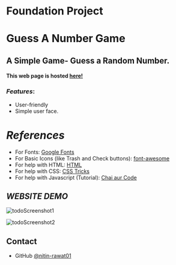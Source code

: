# Foundation Project

# Guess A Number Game

## A Simple Game- Guess a Random Number.

#### This web page is hosted [here!](https://nitin-rawat01.github.io/toDo-List/)


### *Features*:

* User-friendly
* Simple user face.

# *References*

* For Fonts: [Google Fonts](https://fonts.googleapis.com/css2?family=Work+Sans:wght@300&display=swap)
* For Basic Icons (like Trash and Check buttons): [font-awesome](https://fontawesome.com)
* For help with HTML: [HTML](https://html.com/)
* For help with CSS: [CSS Tricks](https://css-tricks.com/)
* For help with Javascript (Tutorial): [Chai aur Code](https://www.youtube.com/playlist?list=PLu71SKxNbfoBuX3f4EOACle2y-tRC5Q37)

## *WEBSITE DEMO*

![todoScreenshot1](https://github.com/user-attachments/assets/aa6fe42f-89b6-4e92-82df-c01a634cc367)

![todoScreenshot2](https://github.com/user-attachments/assets/c517cc91-53b0-43e3-a93b-bcceeddaf224)

## Contact

- GitHub [@nitin-rawat01](https://github.com/nitin-rawat01)
